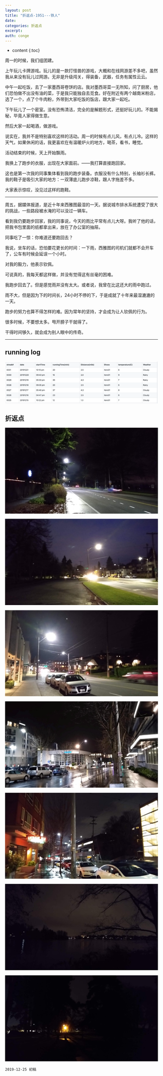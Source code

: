 ```yaml
---
layout: post
title: "折返点-1951---铁人"
date:
categories: 折返点
excerpt:
auth: conge
---
```

* content
{:toc}

周一的时候，我们组团建。

上午玩儿卡牌游戏。玩儿的是一款打怪兽的游戏，大概和在线网游差不多吧，虽然我从来没有玩儿过网游。无非是升级闯关，得装备，武器，任务有属性云云。

中午一起吃饭，去了一家墨西哥卷饼的店。我对墨西哥菜一无所知，问了厨房，他们恐怕做不出没有油的菜，于是我只能独自去觅食。好在附近有两个越南米粉店，选了一个，点了个牛肉粉，外带到大家吃饭的饭店，跟大家一起吃。

下午玩儿了一个密室。没有恐怖清洁，完全的是解题形式，还挺好玩儿的。不能揭秘，毕竟人家得做生意。

然后大家一起喝酒，做游戏。

说实在，我并不是特别喜欢这样的活动。周一的时候有点儿风，有点儿冷。这样的天气，如果休闲的话，我更喜欢在有温暖炉火的地方，喝茶，看书，睡觉。

活动结束的时候，天上开始飘雨。

我换上了跑步的衣服，出现在大家面前。——我打算直接跑回家。

这也是第一次我的同事集体看到我的跑步装备。衣服没有什么特别，长袖衫长裤。我的鞋子是吸引大家的地方：一双薄底儿跑步凉鞋，跟人字拖差不多。

大家表示惊叹，没见过这样的跑鞋。

-----

周五，据媒体报道，是近十年来西雅图最湿的一天。据说城市排水系统遭受了很大的挑战，一些路段被水淹的可以没过一辆车。

看到我仍要跑步回家，我的同事说，今天的雨比平常有点儿大呀。我听了他的话，把我书包里面的纸都拿出来，放在了办公室的抽屉。

同事吃了一惊：你难道还要跑回去？

我说，坐车的话，恐怕要花更长的时间：一下雨，西雅图的司机们就都不会开车了，公车有时候会延误一个小时。

对我的毅力，他表示钦佩。

可说真的，我每天都这样做，并没有觉得这有丝毫的困难。

我跑步回去了。但是感觉雨并没有太大。或者说，我曾在比这还大的雨中跑过。

雨不大，但是因为下的时间长，24小时不停的下，于是成就了十年来最湿漉漉的一天。

跑步的努力也算不得怎样的难。因为常年的坚持，才会成为让人钦佩的行为。

很多时候，不要想太多。甩开膀子干就得了。

干得时间够久，就会成为别人眼中的传奇。

-----------

## running log
![Running log week 51, 2019](/assets/images/折返点/118382-64a025137e8f1f61.png)

## 折返点

![20191215.jpg](/assets/images/折返点/118382-33128beefcaba23f.jpg)

![20191216.jpg](/assets/images/折返点/118382-127e1473dad7048d.jpg)

![20191217.jpg](/assets/images/折返点/118382-ae3fd6a6bbec368e.jpg)

![20191218.jpg](/assets/images/折返点/118382-ecb70190553bafd7.jpg)

![20191219.jpg](/assets/images/折返点/118382-ea4ff505a0e2a54e.jpg)

![20191220.jpg](/assets/images/折返点/118382-a5ae3b4c97cbfd3f.jpg)

![20191221.jpg](/assets/images/折返点/118382-61b45da09412781e.jpg)

```
2019-12-25 初稿
```
